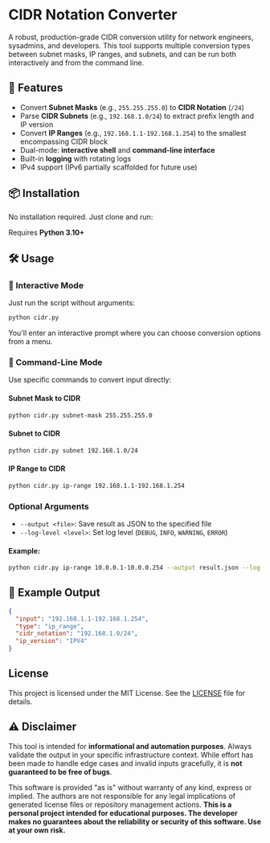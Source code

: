 # CIDR Notation Converter

A robust, production-grade CIDR conversion utility for network engineers, sysadmins, and developers. This tool supports multiple conversion types between subnet masks, IP ranges, and subnets, and can be run both interactively and from the command line.

## 🚀 Features

- Convert **Subnet Masks** (e.g., `255.255.255.0`) to **CIDR Notation** (`/24`)
- Parse **CIDR Subnets** (e.g., `192.168.1.0/24`) to extract prefix length and IP version
- Convert **IP Ranges** (e.g., `192.168.1.1-192.168.1.254`) to the smallest encompassing CIDR block
- Dual-mode: **interactive shell** and **command-line interface**
- Built-in **logging** with rotating logs
- IPv4 support (IPv6 partially scaffolded for future use)

## 📦 Installation

No installation required. Just clone and run:

Requires **Python 3.10+**

## 🛠️ Usage

### 🔹 Interactive Mode

Just run the script without arguments:

```bash
python cidr.py
```

You'll enter an interactive prompt where you can choose conversion options from a menu.

### 🔹 Command-Line Mode

Use specific commands to convert input directly:

#### Subnet Mask to CIDR

```bash
python cidr.py subnet-mask 255.255.255.0
```

#### Subnet to CIDR

```bash
python cidr.py subnet 192.168.1.0/24
```

#### IP Range to CIDR

```bash
python cidr.py ip-range 192.168.1.1-192.168.1.254
```

### Optional Arguments

* `--output <file>`: Save result as JSON to the specified file
* `--log-level <level>`: Set log level (`DEBUG`, `INFO`, `WARNING`, `ERROR`)

#### Example:

```bash
python cidr.py ip-range 10.0.0.1-10.0.0.254 --output result.json --log-level DEBUG
```

## 🧪 Example Output

```json
{
  "input": "192.168.1.1-192.168.1.254",
  "type": "ip_range",
  "cidr_notation": "192.168.1.0/24",
  "ip_version": "IPV4"
}
```

## License

This project is licensed under the MIT License. See the [LICENSE](LICENSE) file for details.

## ⚠️ Disclaimer

This tool is intended for **informational and automation purposes**. Always validate the output in your specific infrastructure context. While effort has been made to handle edge cases and invalid inputs gracefully, it is **not guaranteed to be free of bugs**.

This software is provided "as is" without warranty of any kind, express or implied. The authors are not responsible for any legal implications of generated license files or repository management actions.  **This is a personal project intended for educational purposes. The developer makes no guarantees about the reliability or security of this software. Use at your own risk.**
